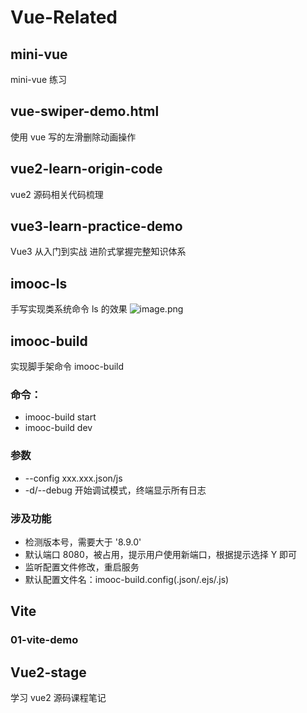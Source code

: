 # Vue-Related

## mini-vue

mini-vue 练习

## vue-swiper-demo.html

使用 vue 写的左滑删除动画操作

## vue2-learn-origin-code

vue2 源码相关代码梳理

## vue3-learn-practice-demo

Vue3 从入门到实战 进阶式掌握完整知识体系

## imooc-ls

手写实现类系统命令 ls 的效果
![image.png](https://p3-juejin.byteimg.com/tos-cn-i-k3u1fbpfcp/47dea7acb793499cbc5b6f5c5c1f675a~tplv-k3u1fbpfcp-watermark.image?)

## imooc-build

实现脚手架命令 imooc-build

### 命令：

- imooc-build start
- imooc-build dev

### 参数

- --config xxx.xxx.json/js
- -d/--debug 开始调试模式，终端显示所有日志

### 涉及功能

- 检测版本号，需要大于 '8.9.0'
- 默认端口 8080，被占用，提示用户使用新端口，根据提示选择 Y 即可
- 监听配置文件修改，重启服务
- 默认配置文件名：imooc-build.config(.json/.ejs/.js)

## Vite

### 01-vite-demo

## Vue2-stage

学习 vue2 源码课程笔记
